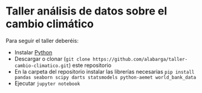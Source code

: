 # Taller análisis de datos sobre el cambio climático

Para seguir el taller deberéis:

- Instalar [Python](https://www.python.org/)
- Descargar o clonar (`git clone https://github.com/alabarga/taller-cambio-climatico.git`) este repositorio
- En la carpeta del repositorio instalar las librerías necesarias `pip install pandas seaborn scipy darts statsmodels python-aemet world_bank_data`
- Ejecutar `jupyter notebook`
